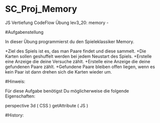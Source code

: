 # SC_Proj_Memory

JS Vertiefung CodeFlow Übung lev3_20: memory - 

#Aufgabenstellung

In dieser Übung programmierst du den Spieleklassiker Memory.

+Ziel des Spiels ist es, das man Paare findet und diese sammelt.
+Die Karten sollen geshuffelt werden bei jedem Neustart des Spiels.
+Erstelle eine Anzeige die deine Versuche zählt.
+Erstelle eine Anzeige die deine gefundenen Paare zählt.
+Gefundene Paare bleiben offen liegen, wenn es kein Paar ist dann drehen sich die Karten wieder um.

#Hinweis:

Für diese Aufgabe benötigst Du möglicherweise die folgende Eigenschaften:

perspective 3d ( CSS )
getAttribute ( JS )




#History:
